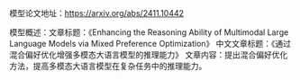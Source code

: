 模型论文地址：https://arxiv.org/abs/2411.10442

模型概述：文章标题：《Enhancing the Reasoning Ability of Multimodal Large Language Models via Mixed Preference Optimization》
中文文章标题：《通过混合偏好优化增强多模态大语言模型的推理能力》
文章内容：提出混合偏好优化方法，提高多模态大语言模型在复杂任务中的推理能力。
